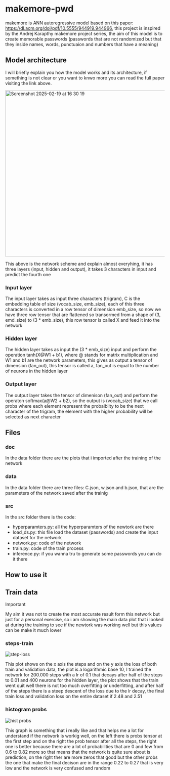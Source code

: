 # makemore-pwd
makemore is ANN autoregressive model based on this paper: https://dl.acm.org/doi/pdf/10.5555/944919.944966, this project is inspired by the Andrej Karapthy makemore project series,
the aim of this model is to create memorable passwords (passwords that are not randomized but that they inside names, words, punctuaion and numbers that have a meaning)

## Model architecture
I will briefly explain you how the model works and its architecture, if something is not clear or you want to knwo more you can read the full paper visiting the link above.

<img width="526" alt="Screenshot 2025-02-19 at 16 30 19" src="https://github.com/user-attachments/assets/be1a46a7-2294-4b34-b495-0f91460993f6" />

This above is the network scheme and explain almost everyhing, it has three layers (input, hidden and output), it takes 3 characters in input and predict the fourth one

### Input layer
The input layer takes as input three characters (trigram), C is the embedding table of size (vocab_size, emb_size), each of this three characters is converted in a row tensor of dimension emb_size, so now we have three row tensor that are flattened so transormed from a shape of (3, emd_size) to (3 * emb_size), this row tensor is called X and feed it into the network

### Hidden layer
The hidden layer takes as input the (3 * emb_size) input and perform the operation tanh(X@W1 + b1), where @ stands for matrix multiplication and W1 and b1 are the network parameters, this gives as output a tensor of dimension (fan_out), this tensor is called a, fan_out is equal to the number of neurons in the hidden layer

### Output layer
The output layer takes the tensor of dimenison (fan_out) and perform the operaton softmax(a@W2 + b2), so the output is (vocab_size) that we call probs where each element represent the probaiblity to be the next character of the trigram, the element with the higher probability will be selected as next character

## Files
### doc
In the data folder there are the plots that i imported after the training of the network

### data
In the data folder there are three files: C.json, w.json and b.json, that are the parameters of the network saved after the trainig

### src
In the src folder there is the code:
  - hyperparamters.py: all the hyperparamters of the newtork are there
  - load_ds.py: this file load the dataset (passwords) and create the input dataset for the network
  - network.py: code of the network
  - train.py: code of the train process
  - inference.py: if you wanna tru to generate some passwords you can do it there

## How to use it

## Train data

> [!IMPORTANT]  
> My aim it was not to create the most accurate result form this network but just for a personal exercise, so i am showing the main data plot that i looked at during the
> training to see if the newtork was working well but this values can be make it much lower

### steps-train
![step-loss](https://github.com/user-attachments/assets/b0ff7d02-6af3-425a-8aa0-1baaab24c134)

This plot shows on the x axis the steps and on the y axis the loss of both train and validation data, the plot is a logarithmic base 10, I trained the network for 200.000 steps with a lr of 0.1 that decays after half of the steps to 0.01 and 400 neurons for the hidden layer, the plot shows that the train went quit well there is not too much overfitting or underfitting, and after half of the steps there is a steep descent of the loss due to the lr decay, the final train loss and validation loss on the entire dataset if 2.48 and 2.51

### histogram probs
![hist probs](https://github.com/user-attachments/assets/7f3d6871-6f29-4d08-9731-e27a8fdbee4c)

This graph is  something that i really like and that helps me a lot for understand if the network is workig well, on the left there is probs tensor at the first step and on the right the prob tensor after all the steps, the right one is better because there are a lot of probabilities that are 0 and few from 0.6 to 0.82 more so that means that the network is quite sure about is prediction, on the right ther are more zeros that good but the other probs the one that make the final decison are in the range 0.22 to 0.27 that is very low and the network is very confused and random
